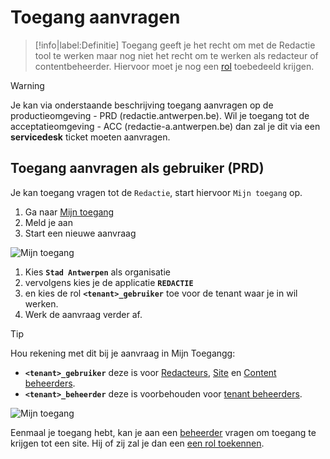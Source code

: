 # Toegang aanvragen
> [!info|label:Definitie]
> Toegang geeft je het recht om met de Redactie tool te werken maar nog niet het recht om te werken als redacteur of contentbeheerder. Hiervoor moet je nog een [rol](/redactie/content/toegang-werken-als) toebedeeld krijgen.

> [!warning]
> Je kan via onderstaande beschrijving toegang aanvragen op de productieomgeving - PRD (redactie.antwerpen.be). Wil je toegang tot de acceptatieomgeving - ACC (redactie-a.antwerpen.be) dan zal je dit via een **servicedesk** ticket moeten aanvragen.

## Toegang aanvragen als gebruiker (PRD)
Je kan toegang vragen tot de `Redactie`, start hiervoor `Mijn toegang` op. 

1. Ga naar [Mijn toegang <i class="fa-solid fa-xs fa-arrow-up-right-from-square"></i>](https://mijntoegang.antwerpen.be ':target="_blank"')
2. Meld je aan
3. Start een nieuwe aanvraag

![Mijn toegang](.//redactie/assets/mt-1.png)

1. Kies **`Stad Antwerpen`** als organisatie
2. vervolgens kies je de applicatie **`REDACTIE`**
3. en kies de rol **`<tenant>_gebruiker`** toe voor de tenant waar je in wil werken. 
4. Werk de aanvraag verder af.

> [!tip]
> Hou rekening met dit bij je aanvraag in Mijn Toegangg:  
> * **`<tenant>_gebruiker`** deze is voor [Redacteurs](/redactie/content/toegang-redacteur), [Site](/redactie/content/toegang-site-beheerder) en [Content beheerders](/redactie/content/toegang-content-beheerder). 
> * **`<tenant>_beheerder`** deze is voorbehouden voor [tenant beheerders](/redactie/content/toegang-tenant-beheerder). 



![Mijn toegang](.//redactie/assets/mt-2.png)

Eenmaal je toegang hebt, kan je aan een [beheerder](/redactie/content/toegang-site-beheerder) vragen om toegang te krijgen tot een site. Hij of zij zal je dan een [een rol toekennen](/redactie/content/toegang-rollen-rechten).